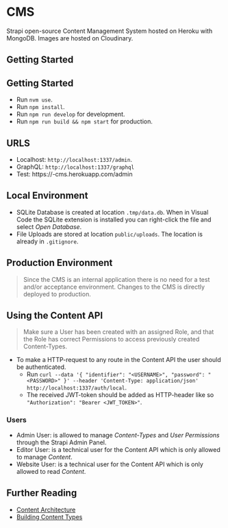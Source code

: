# CMS

Strapi open-source Content Management System hosted on Heroku with MongoDB. Images are hosted on Cloudinary.

## Getting Started

## Getting Started

- Run `nvm use`.
- Run `npm install`.
- Run `npm run develop` for development.
- Run `npm run build && npm start` for production.

## URLS

- Localhost: `http://localhost:1337/admin`.
- GraphQL: `http://localhost:1337/graphql`
- Test: https://<projectname>-cms.herokuapp.com/admin

## Local Environment

- SQLite Database is created at location `.tmp/data.db`. When in Visual Code the SQLite extension is installed you can right-click the file and select *Open Database*.
- File Uploads are stored at location `public/uploads`. The location is already in `.gitignore`.

## Production Environment

> Since the CMS is an internal application there is no need for a test and/or acceptance environment. Changes to the CMS is directly deployed to production.

## Using the Content API

> Make sure a User has been created with an assigned Role, and that the Role has correct Permissions to access previously created Content-Types.

- To make a HTTP-request to any route in the Content API the user should be authenticated.
    - Run `curl --data '{ "identifier": "<USERNAME>", "password": "<PASSWORD>" }' --header 'Content-Type: application/json' http://localhost:1337/auth/local`.
    - The received JWT-token should be added as HTTP-header like so `"Authorization": "Bearer <JWT_TOKEN>"`.

### Users

- Admin User: is allowed to manage *Content-Types* and *User Permissions* through the Strapi Admin Panel.
- Editor User: is a technical user for the Content API which is only allowed to manage *Content*.
- Website User: is a technical user for the Content API which is only allowed to read *Content*.

## Further Reading

- [Content Architecture](./docs/content-architecture.md)
- [Building Content Types](./docs/building-content-types.md)
